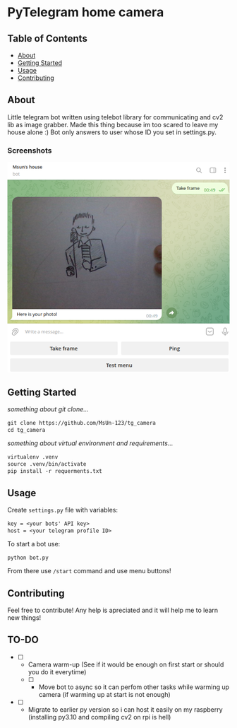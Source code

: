 # PyTelegram home camera

## Table of Contents

- [About](#about)
- [Getting Started](#getting_started)
- [Usage](#usage)
- [Contributing](#contributing)

## About <a name = "about"></a>

Little telegram bot written using telebot library for communicating and cv2 lib as image grabber. Made this thing because im too scared to leave my house alone :) Bot only answers to user whose ID you set in settings.py. 

### Screenshots

![Definetly not rickroll](screenshot-1.png)


## Getting Started<a name = "getting_started"></a>

*something about git clone...*
```
git clone https://github.com/MsUn-123/tg_camera
cd tg_camera
```

*something about virtual environment and requirements...*
```
virtualenv .venv
source .venv/bin/activate
pip install -r requerments.txt
```

## Usage <a name = "usage"></a>

Create `settings.py` file with variables:
```
key = <your bots' API key>
host = <your telegram profile ID>
```

To start a bot use: 
```
python bot.py
```
From there use `/start` command and use menu buttons!

## Contributing <a name = "contributing"></a>

Feel free to contribute! Any help is apreciated and it will help me to learn new things!


## TO-DO

- [ ] - Camera warm-up (See if it would be enough on first start or  should you do it everytime)
  - [ ] - Move bot to async so it can perfom other tasks while warming up camera (if warming up at start is not enough)
- [ ] - Migrate to earlier py version so i can host it easily on my raspberry (installing py3.10 and compiling cv2 on rpi is hell)

